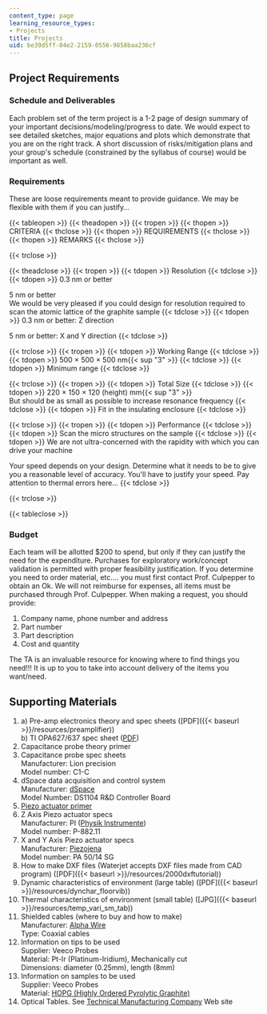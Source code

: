 ```yaml
---
content_type: page
learning_resource_types:
- Projects
title: Projects
uid: be39d5ff-04e2-2159-0556-9858baa236cf
---
```


Project Requirements
--------------------

### Schedule and Deliverables

Each problem set of the term project is a 1-2 page of design summary of your important decisions/modeling/progress to date. We would expect to see detailed sketches, major equations and plots which demonstrate that you are on the right track. A short discussion of risks/mitigation plans and your group's schedule (constrained by the syllabus of course) would be important as well.

### Requirements

These are loose requirements meant to provide guidance. We may be flexible with them if you can justify…

{{< tableopen >}}
{{< theadopen >}}
{{< tropen >}}
{{< thopen >}}
CRITERIA
{{< thclose >}}
{{< thopen >}}
REQUIREMENTS
{{< thclose >}}
{{< thopen >}}
REMARKS
{{< thclose >}}

{{< trclose >}}

{{< theadclose >}}
{{< tropen >}}
{{< tdopen >}}
Resolution
{{< tdclose >}}
{{< tdopen >}}
0.3 nm or better  
  
5 nm or better  
We would be very pleased if you could design for resolution required to scan the atomic lattice of the graphite sample
{{< tdclose >}}
{{< tdopen >}}
0.3 nm or better: Z direction  
  
5 nm or better: X and Y direction
{{< tdclose >}}

{{< trclose >}}
{{< tropen >}}
{{< tdopen >}}
Working Range
{{< tdclose >}}
{{< tdopen >}}
500 × 500 × 500 nm{{< sup "3" >}}
{{< tdclose >}}
{{< tdopen >}}
Minimum range
{{< tdclose >}}

{{< trclose >}}
{{< tropen >}}
{{< tdopen >}}
Total Size
{{< tdclose >}}
{{< tdopen >}}
220 × 150 × 120 (height) mm{{< sup "3" >}}  
But should be as small as possible to increase resonance frequency
{{< tdclose >}}
{{< tdopen >}}
Fit in the insulating enclosure
{{< tdclose >}}

{{< trclose >}}
{{< tropen >}}
{{< tdopen >}}
Performance
{{< tdclose >}}
{{< tdopen >}}
Scan the micro structures on the sample
{{< tdclose >}}
{{< tdopen >}}
We are not ultra-concerned with the rapidity with which you can drive your machine  
  
Your speed depends on your design. Determine what it needs to be to give you a reasonable level of accuracy. You'll have to justify your speed. Pay attention to thermal errors here…
{{< tdclose >}}

{{< trclose >}}

{{< tableclose >}}

### Budget

Each team will be allotted $200 to spend, but only if they can justify the need for the expenditure. Purchases for exploratory work/concept validation is permitted with proper feasibility justification. If you determine you need to order material, etc…. you must first contact Prof. Culpepper to obtain an Ok. We will not reimburse for expenses, all items must be purchased through Prof. Culpepper. When making a request, you should provide:

1.  Company name, phone number and address
2.  Part number
3.  Part description
4.  Cost and quantity

The TA is an invaluable resource for knowing where to find things you need!!! It is up to you to take into account delivery of the items you want/need.

Supporting Materials
--------------------

1.  a) Pre-amp electronics theory and spec sheets ([PDF]({{< baseurl >}}/resources/preamplifier))  
    b) TI OPA627/637 spec sheet ([PDF](http://focus.ti.com/lit/ds/symlink/opa627.pdf))
2.  Capacitance probe theory primer
3.  Capacitance probe spec sheets  
    Manufacturer: Lion precision  
    Model number: C1-C
4.  dSpace data acquisition and control system  
    Manufacturer: [dSpace](http://www.dspace.de/)  
    Model Number: DS1104 R&D Controller Board
5.  [Piezo actuator primer](https://www.pi-usa.us/en/products/piezo-actuators-stacks-benders-tubes/)
6.  Z Axis Piezo actuator specs  
    Manufacturer: PI ([Physik Instrumente](https://www.physikinstrumente.com/en/))  
    Model number: P-882.11
7.  X and Y Axis Piezo actuator specs  
    Manufacturer: [Piezojena](http://www.piezojena.com/)  
    Model number: PA 50/14 SG
8.  How to make DXF files (Waterjet accepts DXF files made from CAD program) ([PDF]({{< baseurl >}}/resources/2000dxftutorial))
9.  Dynamic characteristics of environment (large table) ([PDF]({{< baseurl >}}/resources/dynchar_floorvib))
10.  Thermal characteristics of environment (small table) ([JPG]({{< baseurl >}}/resources/temp_vari_sm_tab))
11.  Shielded cables (where to buy and how to make)  
    Manufacturer: [Alpha Wire](http://www.alphawire.com/)  
    Type: Coaxial cables 
12.  Information on tips to be used  
    Supplier: Veeco Probes  
    Material: Pt-Ir (Platinum-Iridium), Mechanically cut  
    Dimensions: diameter (0.25mm), length (8mm)
13.  Information on samples to be used  
    Supplier: Veeco Probes  
    Material: [HOPG (Highly Ordered Pyrolytic Graphite)](https://www.2spi.com/category/hopg/)
14.  Optical Tables. See [Technical Manufacturing Company](http://www.techmfg.com/) Web site